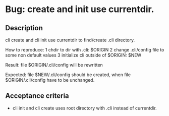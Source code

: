# Bug: create and init use currentdir.

## Description

cli create and cli init use currentdir to find/create .cli directory.

How to reproduce:
1 chdir to dir with .cli: $ORIGIN
2 change .cli/config file to some non default values
3 initialize cli outside of $ORIGIN: $NEW

Result:
file $ORIGIN/.cli/config will be rewritten

Expected:
file $NEW/.cli/config should be created, when file $ORIGIN/.cli/config
have to be unchanged.

## Acceptance criteria

* cli init and cli create uses root directory with .cli instead of currentdir.
